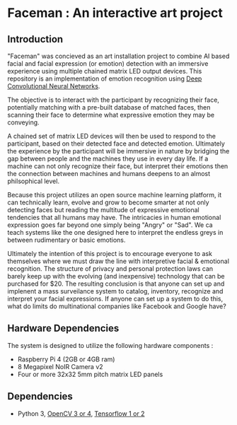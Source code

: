 # Faceman : An interactive art project

## Introduction

"Faceman" was concieved as an art installation project to combine AI based facial and facial expression (or emotion) detection with an immersive experience using multiple chained matrix LED output devices. This repository is an implementation of emotion recognition using [Deep Convolutional Neural Networks](https://github.com/atulapra/Emotion-detection/blob/master/ResearchPaper.pdf).

The objective is to interact with the participant by recognizing their face, potentially matching with a pre-built database of matched faces, then scanning their face to determine what expressive emotion they may be conveying.

A chained set of matrix LED devices will then be used to respond to the participant, based on their detected face and detected emotion. Ultimately the experience by the participant will be immersive in nature by bridging the gap between people and the machines they use in every day life. If a machine can not only recognize their face, but interpret their emotions then the connection between machines and humans deepens to an almost philsophical level.

Because this project utilizes an open source machine learning platform, it can technically learn, evolve and grow to become smarter at not only detecting faces but reading the multitude of expressive emotional tendencies that all humans may have. The intricacies in human emotional expression goes far beyond one simply being "Angry" or "Sad". We ca teach systems like the one designed here to interpret the endless greys in between rudimentary or basic emotions.

Ultimately the intention of this project is to encourage everyone to ask themselves where we must draw the line with interpretive facial & emotional recognition. The structure of privacy and personal protection laws can barely keep up with the evolving (and inexpensive) technology that can be purchased for $20. The resulting conclusion is that anyone can set up and implenent a mass surveilance system to catalog, inventory, recognize and interpret your facial expressions. If anyone can set up a system to do this, what do limits do multinational companies like Facebook and Google have? 


## Hardware Dependencies

The system is designed to utilize the following hardware components :

- Raspberry Pi 4 (2GB or 4GB ram)
- 8 Megapixel NoIR Camera v2
- Four or more 32x32 5mm pitch matrix LED panels

## Dependencies

- Python 3, [OpenCV 3 or 4](https://opencv.org/), [Tensorflow 1 or 2](https://www.tensorflow.org/)


